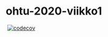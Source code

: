 # ohtu-2020-viikko1
[![<CircleCI>](https://circleci.com/gh/toppyy/ohtu-2020-viikko1.svg?style=svg)](https://circleci.com/gh/toppyy/ohtu-2020-viikko1)
[![codecov](https://codecov.io/gh/toppyy/ohtu-2020-viikko1/branch/master/graph/badge.svg)](https://codecov.io/gh/toppyy/ohtu-2020-viikko1)